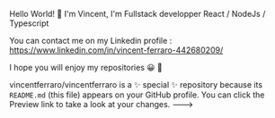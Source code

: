 Hello World! 👋 
I'm Vincent, I'm Fullstack developper React / NodeJs / Typescript

You can contact me on my Linkedin profile : https://www.linkedin.com/in/vincent-ferraro-442680209/

I hope you will enjoy my repositories 😀 🙏

vincentferraro/vincentferraro is a ✨ special ✨ repository because its `README.md` (this file) appears on your GitHub profile.
You can click the Preview link to take a look at your changes.
--->

